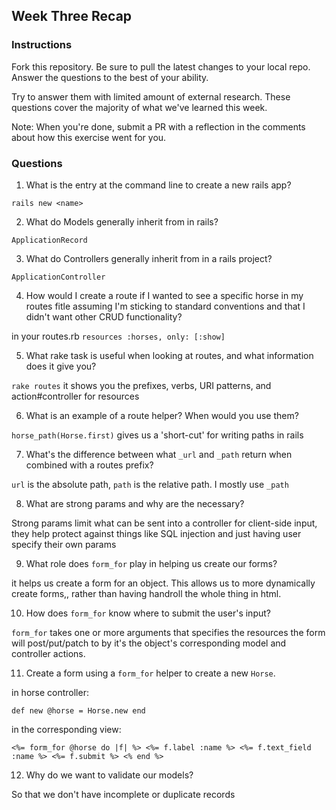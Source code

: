 ## Week Three Recap

### Instructions
Fork this repository. Be sure to pull the latest changes to your local repo. Answer the questions to the best of your ability.

Try to answer them with limited amount of external research. These questions cover the majority of what we've learned this week.

Note: When you're done, submit a PR with a reflection in the comments about how this exercise went for you.

### Questions

1. What is the entry at the command line to create a new rails app?

`rails new <name>`

2. What do Models generally inherit from in rails?

`ApplicationRecord`

3. What do Controllers generally inherit from in a rails project?

`ApplicationController`

4. How would I create a route if I wanted to see a specific horse in my routes fitle assuming I'm sticking to standard conventions and that I didn't want other CRUD functionality?

  in your routes.rb `resources :horses, only: [:show]`

5. What rake task is useful when looking at routes, and what information does it give you?

`rake routes` it shows you the prefixes, verbs, URI patterns, and action#controller for resources

6. What is an example of a route helper? When would you use them?

`horse_path(Horse.first)` gives us a 'short-cut' for writing paths in rails

7. What's the difference between what `_url` and `_path` return when combined with a routes prefix?

`url` is the absolute path, `path` is the relative path. I mostly use `_path`

8. What are strong params and why are the necessary?

Strong params limit what can be sent into a controller for client-side input,
they help protect against things like SQL injection and just having user
specify their own params

9. What role does `form_for` play in helping us create our forms?

it helps us create a form for an object. This allows us to more dynamically
create forms,, rather than having handroll the whole thing in html.

10. How does `form_for` know where to submit the user's input?

`form_for` takes one or more arguments that specifies the resources the form
will post/put/patch to by it's the object's corresponding model and controller actions.

11. Create a form using a `form_for` helper to create a new `Horse`.

in horse controller:

`def new
  @horse = Horse.new
end`

in the corresponding view:

`<%= form_for @horse do |f| %>
  <%= f.label :name %>
  <%= f.text_field :name %>
  <%= f.submit %>
 <% end %>`


12. Why do we want to validate our models?

  So that we don't have incomplete or duplicate records
